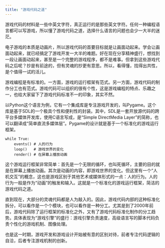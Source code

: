 ```yaml
---
title: "游戏代码之道"
---
```




游戏代码的材料是一些中英文字符，真正运行的是那些英文字符。任何一种编程语言都可以写游戏，所以懂了游戏代码之道，选择什么语言的问题也会少一大半的迷茫。

电子游戏的本质是动画片，所以游戏代码的首要目标就是让画面动起来。学会让画面动起来，就已经搞定了游戏开发一大半的难题。好在现在分享精神盛行，想找到一段让画面动起来，甚至是一个完整的游戏程序，都不是难事。但拿到这些游戏代码之后呢？抄是有前途的，但有灵魂的抄更有意思。所以，看得懂，找得出共性，是个值得一试的活儿。

游戏编程是有标准的。一方面，游戏的运行框架有范式。另一方面，游戏代码的制作分工也有范式。游戏代码可以组织的很有个性，这是游戏编程的特点、乐趣之一，也给大家留下了游戏代码标准不一的印象，其实不然。

以Python这个语言为例，它有一个集成库是专注游戏开发的，叫Pygame。这个库是基于SDL的一个极具个性和便利性的封装。其中，SDL是一套开放源代码的跨平台多媒体开发库，使用C语言写成，是“Simple DirectMedia Layer”的简称，也可以翻译成“简单直流多媒体层”。Pygame的设计就是基于一个标准化的游戏运行框架。

```
while True:
    events() # 人的行为
    loop()   # 游戏世界的变化
    render() # 在屏幕上播放动画
```

这个游戏运行框架非常简单：首先是一个无限的循环，也叫死循环，主要的目的就是在屏幕上播放动画。其次是动画的内容，即游戏世界的变化。但这里有一个“人机交互”的概念，这也是游戏区别于其他艺术或媒体形式的一点：人的行为。人的行为一般是作为“动画”的触发和输入。这就是一个标准化的游戏运行框架，简洁的游戏代码之道。

直到现在，大部分的灵魂代码都是人为敲入的。因此，游戏代码内部的这种标准化拆分，可以看作是一个个模块，也可以看作是一种分工。尤其是到了2000年前后，游戏代码除了运行框架的标准化之外，又有了游戏代码标准化制作的分工趋势。具体表现为“游戏引擎”的盛行：游戏引擎负责速度，高级语言写的脚本代码负责个性化的游戏机制、图像处理。

也是这一时期，游戏开发和游戏设计开始被有意的区别对待，前者专注代码逻辑的自洽，后者专注游戏机制的创新。